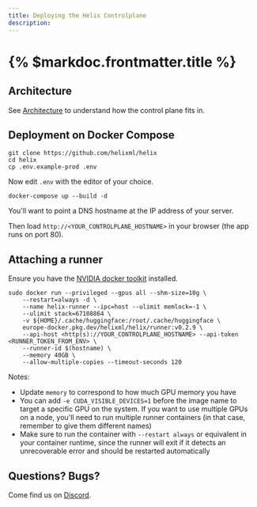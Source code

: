 ```yaml
---
title: Deploying the Helix Controlplane
description:
---
```


# {% $markdoc.frontmatter.title %}

## Architecture

See [Architecture](/docs/architecture) to understand how the control plane fits in.

## Deployment on Docker Compose

```
git clone https://github.com/helixml/helix
cd helix
cp .env.example-prod .env
```
Now edit `.env` with the editor of your choice.
```
docker-compose up --build -d
```

You'll want to point a DNS hostname at the IP address of your server.

Then load `http://<YOUR_CONTROLPLANE_HOSTNAME>` in your browser (the app runs on port 80).


## Attaching a runner

Ensure you have the [NVIDIA docker toolkit](https://docs.nvidia.com/datacenter/cloud-native/container-toolkit/latest/install-guide.html) installed.

```
sudo docker run --privileged --gpus all --shm-size=10g \
    --restart=always -d \
    --name helix-runner --ipc=host --ulimit memlock=-1 \
    --ulimit stack=67108864 \
    -v ${HOME}/.cache/huggingface:/root/.cache/huggingface \
    europe-docker.pkg.dev/helixml/helix/runner:v0.2.9 \
    --api-host <http(s)://YOUR_CONTROLPLANE_HOSTNAME> --api-token <RUNNER_TOKEN_FROM_ENV> \
    --runner-id $(hostname) \
    --memory 40GB \
    --allow-multiple-copies --timeout-seconds 120
```

Notes:

* Update `memory` to correspond to how much GPU memory you have
* You can add `-e CUDA_VISIBLE_DEVICES=1` before the image name to target a specific GPU on the system. If you want to use multiple GPUs on a node, you'll need to run multiple runner containers (in that case, remember to give them different names)
* Make sure to run the container with `--restart always` or equivalent in your container runtime, since the runner will exit if it detects an unrecoverable error and should be restarted automatically

## Questions? Bugs?

Come find us on [Discord](https://discord.gg/VJftd844GE).
